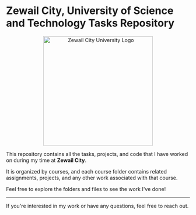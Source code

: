 # Zewail City, University of Science and Technology Tasks Repository

<div align="center">
    <img src="https://theigclub.com/wp-content/uploads/2022/07/Zewail-City.png" alt="Zewail City University Logo" width="300">
</div>

This repository contains all the tasks, projects, and code that I have worked on during my time at **Zewail City**. 

It is organized by courses, and each course folder contains related assignments, projects, and any other work associated with that course.

Feel free to explore the folders and files to see the work I've done!

---

If you're interested in my work or have any questions, feel free to reach out.
